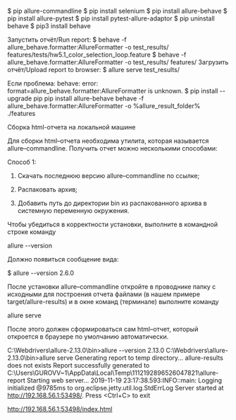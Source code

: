$ pip allure-commandline
$ pip install selenium
$ pip install allure-behave
$ pip install allure-pytest
$ pip install pytest-allure-adaptor
$ pip uninstall behave
$ pip3 install behave

Запустить отчёт/Run report:
$ behave -f allure_behave.formatter:AllureFormatter -o test_results/ features/tests/hw5.1_color_selection_loop.feature
$ behave -f allure_behave.formatter:AllureFormatter -o test_results/ features/
Загрузить отчёт/Upload report to browser:
$ allure serve test_results/




Если проблема: behave: error: format=allure_behave.formatter:AllureFormatter is unknown.
$ pip install --upgrade pip
pip install allure-behave
behave -f allure_behave.formatter:AllureFormatter -o %allure_result_folder% ./features

Сборка html-отчета на локальной машине

Для сборки html–отчета необходима утилита, которая называется allure–commandline. Получить отчет можно несколькими способами:

Способ 1:
1. Скачать последнюю версию allure–commandline по ссылке;

2. Распаковать архив;

3. Добавить путь до директории bin из распакованного архива в системную переменную окружения.

Чтобы убедиться в корректности установки, выполните в командной строке команду

allure --version

Должно появиться сообщение вида:

$ allure --version
2.6.0

После установки allure–commandline откройте в проводнике папку с исходными для построения отчета файлами (в нашем примере target/allure-results) и в окне команд (терминале) выполните команду

allure serve

После этого должен сформироваться сам html–отчет, который откроется в браузере по умолчанию автоматически.

C:\Webdrivers\allure-2.13.0\bin>allure --version
2.13.0
C:\Webdrivers\allure-2.13.0\bin>allure serve
Generating report to temp directory...
allure-results does not exists
Report successfully generated to C:\Users\GUROVV~1\AppData\Local\Temp\1112192896526047821\allure-report
Starting web server...
2019-11-19 23:17:38.593:INFO::main: Logging initialized @9785ms to org.eclipse.jetty.util.log.StdErrLog
Server started at <http://192.168.56.1:53498/>. Press <Ctrl+C> to exit

http://192.168.56.1:53498/index.html
